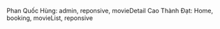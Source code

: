 Phan Quốc Hùng: admin,  reponsive, movieDetail
Cao Thành Đạt: Home, booking, movieList, reponsive